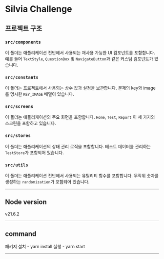 # Silvia Challenge


## 프로젝트 구조

### `src/components`

이 폴더는 애플리케이션 전반에서 사용되는 재사용 가능한 UI 컴포넌트를 포함합니다. 예를 들어 `TextStyle`, `QuestionBox` 및 `NavigateButton`과 같은 커스텀 컴포넌트가 있습니다.

### `src/constants`

이 폴더는 프로젝트에서 사용되는 상수 값과 설정을 보관합니다. 문제의 key와 image를 명시한 `KEY_IMAGE` 배열이 있습니다.

### `src/screens`

이 폴더는 애플리케이션의 주요 화면을 포함합니다. `Home`, `Test`, `Report` 이 세 가지의 스크린을 포함하고 있습니다.

### `src/stores`

이 폴더는 애플리케이션의 상태 관리 로직을 포함합니다. 테스트 데이터를 관리하는 `TestStore`가 포함되어 있습니다.

### `src/utils`

이 폴더는 애플리케이션 전반에서 사용되는 유틸리티 함수를 포함합니다. 무작위 숫자를 생성하는 `randomization`가 포함되어 있습니다.

---

## Node version

v21.6.2

---

## command

패키지 설치 - yarn install
실행 - yarn start

---
